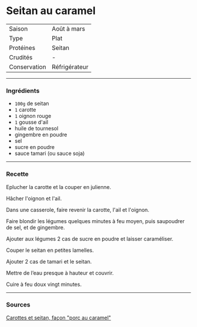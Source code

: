 # Seitan au caramel

| | |
|:---|:---|
| Saison | Août à mars |
| Type | Plat |
| Protéines | Seitan |
| Crudités | - |
| Conservation | Réfrigérateur |

---

### Ingrédients

* `100g` de seitan
* `1` carotte
* `1` oignon rouge
* `1` gousse d'ail
* huile de tournesol
* gingembre en poudre
* sel
* sucre en poudre
* sauce tamari (ou sauce soja)

---

### Recette

Eplucher la carotte et la couper en julienne.

Hâcher l'oignon et l'ail.

Dans une casserole, faire revenir la carotte, l'ail et l'oignon.

Faire blondir les légumes quelques minutes à feu moyen, puis saupoudrer de sel, et de gingembre.

Ajouter aux légumes 2 cas de sucre en poudre et laisser caraméliser.

Couper le seitan en petites lamelles.

Ajouter 2 cas de tamari et le seitan.

Mettre de l’eau presque à hauteur et couvrir.

Cuire à feu doux vingt minutes.

---

### Sources

[Carottes et seitan, façon "porc au caramel"](https://simonenvrac.com/2019/10/31/carottes-et-seitan-facon-porc-au-caramel/)
